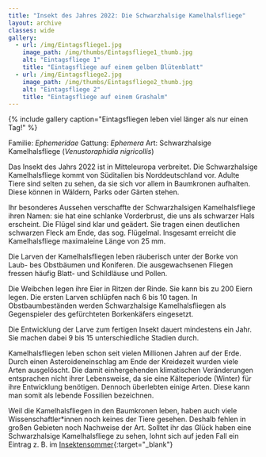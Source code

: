```yaml
---
title: "Insekt des Jahres 2022: Die Schwarzhalsige Kamelhalsfliege"
layout: archive
classes: wide
gallery:
  - url: /img/Eintagsfliege1.jpg
    image_path: /img/thumbs/Eintagsfliege1_thumb.jpg
    alt: "Eintagsfliege 1"
    title: "Eintagsfliege auf einem gelben Blütenblatt"
  - url: /img/Eintagsfliege2.jpg
    image_path: /img/thumbs/Eintagsfliege2_thumb.jpg
    alt: "Eintagsfliege 2"
    title: "Eintagsfliege auf einem Grashalm"
---
```


{% include gallery caption="Eintagsfliegen leben viel länger als nur einen Tag!" %}

Familie: *Ephemeridae*
Gattung: *Ephemera*
Art: Schwarzhalsige Kamelhalsfliege (*Venustoraphidia nigricollis*)

Das Insekt des Jahrs 2022 ist in Mitteleuropa verbreitet. Die Schwarzhalsige Kamelhalsfliege kommt von Süditalien bis Norddeutschland vor. Adulte Tiere sind selten zu sehen, da sie sich vor allem in Baumkronen aufhalten. Diese können in Wäldern, Parks oder Gärten stehen. 

Ihr besonderes Aussehen verschaffte der Schwarzhalsigen Kamelhalsfliege ihren Namen: sie hat eine schlanke Vorderbrust, die uns als schwarzer Hals erscheint. Die Flügel sind klar und geädert. Sie tragen einen deutlichen schwarzen Fleck am Ende, das sog. Flügelmal. Insgesamt erreicht die Kamelhalsfliege maximaleine Länge von 25 mm. 

Die Larven der Kamelhalsfliegen leben räuberisch unter der Borke von Laub- bes Obstbäumen und Koniferen. Die ausgewachsenen Fliegen fressen häufig Blatt- und Schildläuse und Pollen.

Die Weibchen legen ihre Eier in Ritzen der Rinde. Sie kann bis zu 200 Eiern legen. Die ersten Larven schlüpfen nach 6 bis 10 tagen. In Obstbaumbeständen werden Schwarzhalsige Kamelhalsfliegen als Gegenspieler des gefürchteten Borkenkäfers eingesetzt.

Die Entwicklung der Larve zum fertigen Insekt dauert mindestens ein Jahr. Sie machen dabei 9 bis 15 unterschiedliche Stadien durch. 

Kamelhalsfliegen leben schon seit vielen Millionen Jahren auf der Erde. Durch einen Asteroideneinschlag am Ende der Kreidezeit wurden viele Arten ausgelöscht. Die damit einhergehenden klimatischen Veränderungen entsprachen nicht ihrer Lebensweise, da sie eine Kälteperiode (Winter) für ihre Entwicklung benötigen. Dennoch überlebten einige Arten. Diese kann man somit als lebende Fossilien bezeichnen. 

Weil die Kamelhalsfliegen in den Baumkronen leben, haben auch viele Wissenschaftler*innen noch keines der Tiere gesehen. Deshalb fehlen in großen Gebieten noch Nachweise der Art. Solltet ihr das Glück haben eine Schwarzhalsige Kamelhalsfliege zu sehen, lohnt sich auf jeden Fall ein Eintrag z. B. im [Insektensommer](https://www.nabu.de/tiere-und-pflanzen/aktionen-und-projekte/insektensommer/index.html){:target="_blank"}

